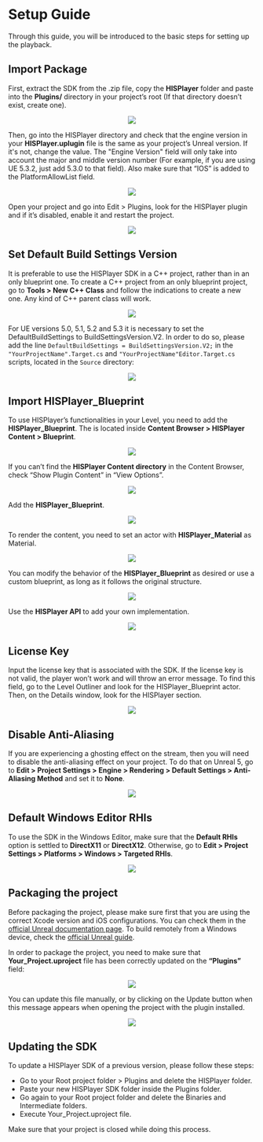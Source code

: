 # Setup Guide
Through this guide, you will be introduced to the basic steps for setting up the playback.

## Import Package
First, extract the SDK from the .zip file, copy the **HISPlayer** folder and paste into the **Plugins/** directory in your project’s root (If that directory doesn’t exist, create one).

<p align="center">
<img src="./images/root-dir.png">
</p>

Then, go into the HISPlayer directory and check that the engine version in your **HISPlayer.uplugin** file is the same as your project’s Unreal version. If it's not, change the value.
The "Engine Version" field will only take into account the major and middle version number (For example, if you are using UE 5.3.2, just add 5.3.0 to that field). 
Also make sure that “IOS” is added to the PlatformAllowList field.

<p align="center">
<img src="./images/uplugin-file.png">
</p>

Open your project and go into Edit > Plugins, look for the HISPlayer plugin and if it’s disabled, enable it and restart the project.

<p align="center">
<img src="./images/hisplayer-plugin.png">
</p>

## Set Default Build Settings Version
It is preferable to use the HISPlayer SDK in a C++ project, rather than in an only blueprint one. To create a C++ project from an only blueprint project, go to **Tools > New C++ Class** and follow the indications to create a new one. Any kind of C++ parent class will work.

<p align="center">
<img src="./images/CreateScript.png">
</p>

For UE versions 5.0, 5.1, 5.2 and 5.3 it is necessary to set the DefaultBuildSettings to BuildSettingsVersion.V2. In order to do so, please add the line `DefaultBuildSettings = BuildSettingsVersion.V2;` in the `"YourProjectName".Target.cs` and `"YourProjectName"Editor.Target.cs` scripts, located in the `Source` directory: 

<p align="center">
<img src="./images/TargetSettings.png">
</p>

## Import HISPlayer_Blueprint
To use HISPlayer’s functionalities in your Level, you need to add the **HISPlayer_Blueprint**. The is located inside **Content Browser > HISPlayer Content > Blueprint**.

<p align="center">
<img src="./images/browser-structure.png">
</p>

If you can’t find the **HISPlayer Content directory** in the Content Browser, check “Show Plugin Content” in “View Options”.

<p align="center">
<img src="./images/show-content.png">
</p>

Add the **HISPlayer_Blueprint**.

<p align="center">
<img src="./images/insert-blueprint.png">
</p>

To render the content, you need to set an actor with **HISPlayer_Material** as Material.

<p align="center">
<img src="./images/add-actor.png">
</p>

You can modify the behavior of the **HISPlayer_Blueprint** as desired or use a custom blueprint, as long as it follows the original structure.

<p align="center">
<img src="./images/graphic.png">
</p>

Use the **HISPlayer API** to add your own implementation.

<p align="center">
<img src="./images/sample.png">
</p>

## License Key
Input the license key that is associated with the SDK. If the license key is not valid, the player won’t work and will throw an error message. To find this field, go to the Level Outliner and look for the HISPlayer_Blueprint actor. Then, on the Details window, look for the HISPlayer section.

<p align="center">
<img src="./images/licensekey.png">
</p>

## Disable Anti-Aliasing
If you are experiencing a ghosting effect on the stream, then you will need to disable the anti-aliasing effect on your project. 
To do that on Unreal 5, go to **Edit > Project Settings > Engine > Rendering > Default Settings > Anti-Aliasing Method** and set it to **None**.

<p align="center">
<img src="./images/AntiAliasing.png">
</p>

## Default Windows Editor RHIs
To use the SDK in the Windows Editor, make sure that the **Default RHIs** option is settled to **DirectX11** or **DirectX12**. Otherwise, go to **Edit > Project Settings > Platforms > Windows > Targeted RHIs**.

<p align="center">
<img src="./images/DefaultRHI.png">
</p>

## Packaging the project
Before packaging the project, please make sure first that you are using the correct Xcode version and iOS configurations. You can check them in the [official Unreal documentation page](https://docs.unrealengine.com/5.0/en-US/ios-ipados-and-tvos-support-for-unreal-engine/). To build remotely from a Windows device, check the [official Unreal guide](https://docs.unrealengine.com/5.2/en-US/building-ios-projects-on-windows-in-unreal-engine/).

In order to package the project, you need to make sure that **Your_Project.uproject** file has been correctly updated on the **“Plugins”** field:

<p align="center">
<img src="./images/PluginUproject.png">
</p>

You can update this file manually, or by clicking on the Update button when this message appears when opening the project with the plugin installed.

<p align="center">
<img src="./images/Update.png">
</p>

## Updating the SDK

To update a HISPlayer SDK of a previous version, please follow these steps:
* Go to your Root project folder > Plugins and delete the HISPlayer folder.
* Paste your new HISPlayer SDK folder inside the Plugins folder.
* Go again to your Root project folder and delete the Binaries and Intermediate folders.
* Execute Your_Project.uproject file.

Make sure that your project is closed while doing this process.
